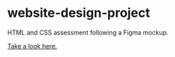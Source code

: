 # website-design-project
HTML and CSS assessment following a Figma mockup.

[Take a look here.](https://lillapulay.github.io/website-design-project/)
